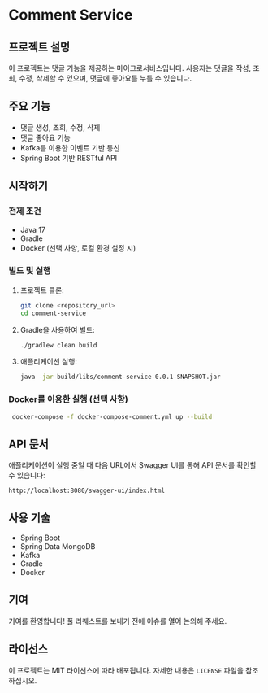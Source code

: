 # Comment Service

## 프로젝트 설명

이 프로젝트는 댓글 기능을 제공하는 마이크로서비스입니다. 사용자는 댓글을 작성, 조회, 수정, 삭제할 수 있으며, 댓글에 좋아요를 누를 수 있습니다.

## 주요 기능

- 댓글 생성, 조회, 수정, 삭제
- 댓글 좋아요 기능
- Kafka를 이용한 이벤트 기반 통신
- Spring Boot 기반 RESTful API

## 시작하기

### 전제 조건

- Java 17
- Gradle
- Docker (선택 사항, 로컬 환경 설정 시)

### 빌드 및 실행

1. 프로젝트 클론:
   ```bash
   git clone <repository_url>
   cd comment-service
   ```

2. Gradle을 사용하여 빌드:
   ```bash
   ./gradlew clean build
   ```

3. 애플리케이션 실행:
   ```bash
   java -jar build/libs/comment-service-0.0.1-SNAPSHOT.jar
   ```

### Docker를 이용한 실행 (선택 사항)

```bash
 docker-compose -f docker-compose-comment.yml up --build
```

## API 문서

애플리케이션이 실행 중일 때 다음 URL에서 Swagger UI를 통해 API 문서를 확인할 수 있습니다:

`http://localhost:8080/swagger-ui/index.html`

## 사용 기술

- Spring Boot
- Spring Data MongoDB
- Kafka
- Gradle
- Docker

## 기여

기여를 환영합니다! 풀 리퀘스트를 보내기 전에 이슈를 열어 논의해 주세요.

## 라이선스

이 프로젝트는 MIT 라이선스에 따라 배포됩니다. 자세한 내용은 `LICENSE` 파일을 참조하십시오.
